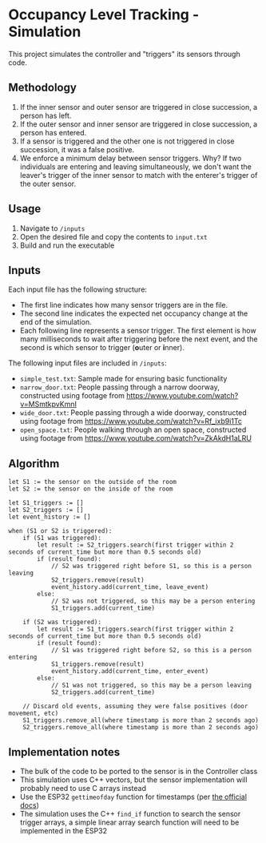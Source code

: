 # Occupancy Level Tracking - Simulation

This project simulates the controller and "triggers" its sensors through code.

## Methodology

1. If the inner sensor and outer sensor are triggered in close succession, a person has left.
2. If the outer sensor and inner sensor are triggered in close succession, a person has entered.
3. If a sensor is triggered and the other one is not triggered in close succession, it was a false positive.
4. We enforce a minimum delay between sensor triggers. Why? If two individuals are entering and leaving simultaneously, we don't want the leaver's trigger of the inner sensor to match with the enterer's trigger of the outer sensor.

## Usage

1. Navigate to `/inputs`
2. Open the desired file and copy the contents to `input.txt`
3. Build and run the executable

## Inputs

Each input file has the following structure:
* The first line indicates how many sensor triggers are in the file.
* The second line indicates the expected net occupancy change at the end of the simulation.
* Each following line represents a sensor trigger. The first element is how many milliseconds to wait after triggering before the next event, and the second is which sensor to trigger (**o**uter or **i**nner).

The following input files are included in `/inputs`:
* `simple_test.txt`: Sample made for ensuring basic functionality
* `narrow_door.txt`: People passing through a narrow doorway, constructed using footage from https://www.youtube.com/watch?v=MSmtkpvKmnI
* `wide_door.txt`: People passing through a wide doorway, constructed using footage from https://www.youtube.com/watch?v=Rf_ixb9i1Tc
* `open_space.txt`: People walking through an open space, constructed using footage from https://www.youtube.com/watch?v=ZkAkdH1aLRU

## Algorithm

```
let S1 := the sensor on the outside of the room
let S2 := the sensor on the inside of the room

let S1_triggers := []
let S2_triggers := []
let event_history := []

when (S1 or S2 is triggered):
    if (S1 was triggered):
        let result := S2_triggers.search(first trigger within 2 seconds of current_time but more than 0.5 seconds old)
        if (result found):
            // S2 was triggered right before S1, so this is a person leaving
            S2_triggers.remove(result)
            event_history.add(current_time, leave_event)
        else:
            // S2 was not triggered, so this may be a person entering
            S1_triggers.add(current_time)
    
    if (S2 was triggered):
        let result := S1_triggers.search(first trigger within 2 seconds of current_time but more than 0.5 seconds old)
        if (result found):
            // S1 was triggered right before S2, so this is a person entering
            S1_triggers.remove(result)
            event_history.add(current_time, enter_event)
        else:
            // S1 was not triggered, so this may be a person leaving
            S2_triggers.add(current_time)
            
    // Discard old events, assuming they were false positives (door movement, etc)
    S1_triggers.remove_all(where timestamp is more than 2 seconds ago)
    S2_triggers.remove_all(where timestamp is more than 2 seconds ago)
```

## Implementation notes
* The bulk of the code to be ported to the sensor is in the Controller class
* This simulation uses C++ vectors, but the sensor implementation will probably need to use C arrays instead
* Use the ESP32 `gettimeofday` function for timestamps (per [the official docs](https://docs.espressif.com/projects/esp-idf/en/latest/esp32/api-reference/system/system_time.html))
* The simulation uses the C++ `find_if` function to search the sensor trigger arrays, a simple linear array search function will need to be implemented in the ESP32